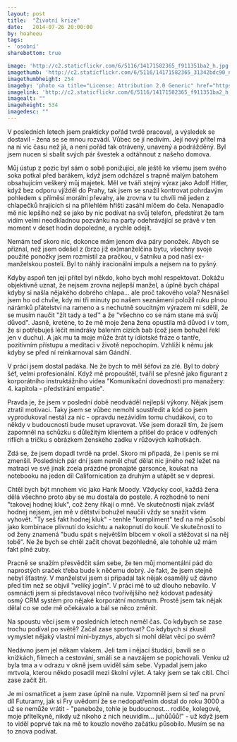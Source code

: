 ```yaml
---
layout: post
title:  "Životní krize"
date:   2014-07-26 20:00:00
by: hoaheeu
tags:
- 'osobní'
sharebottom: true

image: 'http://c2.staticflickr.com/6/5116/14171582365_f911351ba2_h.jpg'
imagethumb: 'http://c2.staticflickr.com/6/5116/14171582365_31342bdc90_n.jpg'
imagethumbheight: 254
imageby: 'photo <a title="License: Attribution 2.0 Generic" href="https://creativecommons.org/licenses/by/2.0/">(<em>cc</em>)</a> <a href="http://www.flickr.com/photos/pasotraspaso/14171582365">Jesus Solana</a>'
imagelink: 'http://c2.staticflickr.com/6/5116/14171582365_f911351ba2_h.jpg'
imagealt: ""
imageheight: 534
imagedesc: ""
---
```

V posledních letech jsem prakticky pořád tvrdě pracoval, a výsledek se dostavil - žena se se mnou rozvádí. Vůbec se jí nedivím. Její nový přítel má na ni víc času než já, a není pořád tak otrávený, unavený a podrážděný. Byl jsem nucen si sbalit svých pár švestek a odtáhnout z našeho domova.

Můj ústup z pozic byl sám o sobě ponižující, ale ještě ke všemu jsem svého soka potkal před barákem, když jsem odcházel s trapně malým batohem obsahujícím veškerý můj majetek. Měl ve tváři stejný výraz jako Adolf Hitler, když bez odporu vjížděl do Prahy, tak jsem se snažil kontrovat pohrdavým pohledem s příměsí morální převahy, ale zrovna v tu chvíli mě jeden z chlapečků hrajících si na přilehlém hřišti zasáhl míčem do čela. Nenapadlo mě nic lepšího než se jako by nic podívat na svůj telefon, předstírat že tam vidím velmi neodkladnou pozvánku na party odehrávájící se právě v ten moment v deset hodin dopoledne, a rychle odejít.

Nemám teď skoro nic, dokonce mám jenom dva páry ponožek. Abych se přiznal, než jsem odešel z (brzo již ex)manželčina bytu, všechny svoje použité ponožky jsem rozmístil za pračkou, v šatníku a pod naší ex-manželskou postelí. Byl to náhlý iracionální impuls a nejsem na to pyšný.

Kdyby aspoň ten její přítel byl někdo, koho bych mohl respektovat. Dokážu objektivně uznat, že nejsem zrovna nejlepší manžel, a úplně bych chápal kdyby si našla nějakého dobrého chlapa... ale proč takového vola? Nesnášel jsem ho od chvíle, kdy mi tři minuty po našem seznámení položil ruku plnou nárámků přátelství na rameno a s nechutně soucitným výrazem mi sdělil, že se musím naučit "žít tady a teď" a že "všechno co se nám stane má svůj důvod". Jasně, kreténe, to že mě moje žena žena opustila má důvod i v tom, že si potřebuješ léčit mindráky balením cizích bab (což jsem bohužel řekl jen v duchu). A jak mu ta moje může žrát ty idiotské fráze o tantře, pozitivním přístupu a meditaci v životě nepochopím. Vzhlíží k němu jak kdyby se před ní reinkarnoval sám Gándhí.

V práci jsem dostal padáka. Ne že bych to měl šéfovi za zlé. Byl to dobrý šéf, velmi profesionální. Když mě propouštěl, tvářil se přesně jako figurant z korporátního instruktážního videa "Komunikační dovednosti pro manažery: 4. kapitola - předstírání empatie".

Pravda je, že jsem v poslední době neodváděl nejlepší výkony. Nějak jsem ztratil motivaci. Taky jsem se vůbec nemohl soustředit a kód co jsem vyprodukoval nestál za nic - opravdu nezávidím tomu chudákovi, co to někdy v budoucnosti bude muset upravovat. Vše jsem dorazil tím, že jsem zapomněl na schůzku s důležitým klientem a přišel do práce v odřených riflích a tričku s obrázkem ženského zadku v růžových kalhotkách.

Zdá se, že jsem dopadl tvrdě na prdel. Skoro mi připadá, že i penis se mi zmenšil. Posledních pár dní jsem neměl chuť dělat nic jiného než ležet na matraci ve své jinak zcela prázdné pronajaté garsonce, koukat na notebooku na jeden díl Californication za druhým a utápět se v depresi.

Chtěl bych být mnohem víc jako Hank Moody. Vždycky cool, každá žena dělá všechno proto aby se mu dostala do postele. A rozhodně to není "takovej hodnej kluk", což ženy říkají o mně. Ve skutečnosti nijak zvlášť hodnej nejsem, jen mě v dětství bohužel naučili vždy se snažit všem vyhovět. "Ty seš fakt hodnej kluk" - tenhle "kompliment" teď na mě působí jako kombinace plivnutí do ksichtu a nakopnutí do koulí. Ve skutečností to od ženy znamená "budu spát s největším blbcem v okolí a stěžovat si na něj tobě". Ne že bych se chtěl začít chovat bezohledně, ale tohohle už mám fakt plné zuby. 

Pracně se snažím přesvědčit sám sebe, že ten můj momentální pád do naprostých sraček třeba bude k něčemu dobrý. Je fakt, že jsem stejně nebyl šťastný. V manželství jsem si připadal tak nějak osamělý už dávno před tím než se objvil "veliký jogín". V práci mě to už dlouho nebavilo. V osmnácti jsem si představoval něco tvořivějšího než kódovat padesátý osmý CRM systém pro nějaké korporátní monstrum. Prostě jsem tak nějak dělal co se ode mě očekávalo a bál se něco změnit.

Na spoustu věcí jsem v posledních letech neměl čas. Co kdybych se zase trochu podíval po světě? Začal zase sportovat? Co kdybych si zkusil vymyslet nějaký vlastní mini-byznys, abych si mohl dělat věci po svém?

Nedávno jsem jel někam vlakem. Jeli tam i nějací študáci, bavili se o knížkách, filmech a cestování, smáli se a navzájem se popichovali. Venku už byla tma a v odrazu v okně jsem uviděl sám sebe. Vypadal jsem jako mrtvola, kterou někdo posadil mezi školní výlet. A taky jsem se tak cítil. Chci zase začít žít.

Je mi osmatřicet a jsem zase úplně na nule. Vzpomněl jsem si teď na první díl Futuramy, jak si Fry uvědomí že se nedopatřením dostal do roku 3000 a už se nemůže vrátit - "panebože, tohle je budoucnost... rodiče, kolegové, moje přítelkyně, nikdy už nikoho z nich neuvidím... juhůůůů!" - už když jsem to viděl poprvé tak na mě to kouzlo nového začátku působilo. Musím se na to znova podívat.